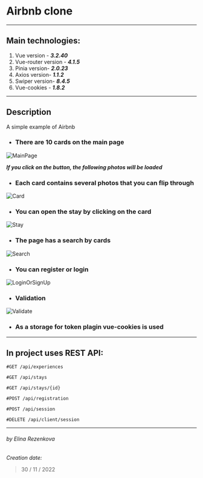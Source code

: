 # Airbnb clone
___
## Main technologies:
1. Vue version - ***3.2.40***
2. Vue-router version - ***4.1.5***
3. Pinia version- ***2.0.23***
4. Axios version- ***1.1.2***
5. Swiper version- ***8.4.5***
6. Vue-cookies - ***1.8.2***
___
## Description
A simple example of Airbnb

* ### There are 10 cards on the main page
![MainPage]('')

___If you click on the button, the following photos will be loaded___

* ### Each card contains several photos that you can flip through

![Card]('')
* ### You can open the stay by clicking on the card

![Stay]('')
* ### The page has a search by cards

![Search]('')
* ### You can register or login

![LoginOrSignUp]('')
* ### Validation
![Validate]('')
* ### As a storage for token plagin vue-cookies is used
___
## In project uses REST API:

    #GET /api/experiences

    #GET /api/stays

    #GET /api/stays/{id}

    #POST /api/registration

    #POST /api/session

    #DELETE /api/client/session
___
###### by Elina Rezenkova
_Creation date:_
>30 / 11 / 2022